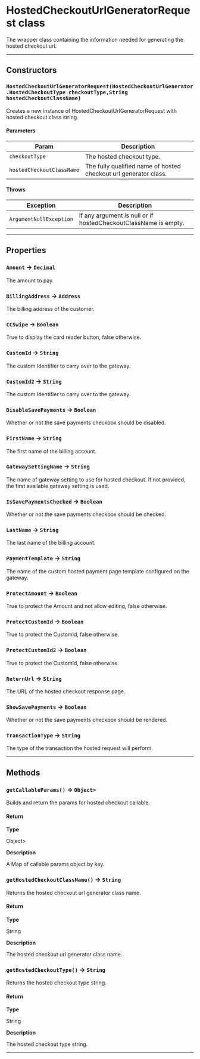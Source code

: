 # HostedCheckoutUrlGeneratorRequest class

The wrapper class containing the information needed for generating the hosted checkout url.

---
## Constructors
### `HostedCheckoutUrlGeneratorRequest(HostedCheckoutUrlGenerator.HostedCheckoutType checkoutType,String hostedCheckoutClassName)`

Creates a new instance of HostedCheckoutUrlGeneratorRequest with hosted checkout class string.
#### Parameters
|Param|Description|
|-----|-----------|
|`checkoutType` |  The hosted checkout type. |
|`hostedCheckoutClassName` |  The fully qualified name of hosted checkout url generator class. |

#### Throws
|Exception|Description|
|---------|-----------|
|`ArgumentNullException` |  if any argument is null or if hostedCheckoutClassName is empty. |

---
## Properties

### `Amount` → `Decimal`

The amount to pay.

### `BillingAddress` → `Address`

The billing address of the customer.

### `CCSwipe` → `Boolean`

True to display the card reader button, false otherwise.

### `CustomId` → `String`

The custom Identifier to carry over to the gateway.

### `CustomId2` → `String`

The custom Identifier to carry over to the gateway.

### `DisableSavePayments` → `Boolean`

Whether or not the save payments checkbox should be disabled.

### `FirstName` → `String`

The first name of the billing account.

### `GatewaySettingName` → `String`

The name of gateway setting to use for hosted checkout. If not provided, the first available gateway setting is used.

### `IsSavePaymentsChecked` → `Boolean`

Whether or not the save payments checkbox should be checked.

### `LastName` → `String`

The last name of the billing account.

### `PaymentTemplate` → `String`

The name of the custom hosted payment page template configured on the gateway.

### `ProtectAmount` → `Boolean`

True to protect the Amount and not allow editing, false otherwise.

### `ProtectCustomId` → `Boolean`

True to protect the CustomId, false otherwise.

### `ProtectCustomId2` → `Boolean`

True to protect the CustomId, false otherwise.

### `ReturnUrl` → `String`

The URL of the hosted checkout response page.

### `ShowSavePayments` → `Boolean`

Whether or not the save payments checkbox should be rendered.

### `TransactionType` → `String`

The type of the transaction the hosted request will perform.

---
## Methods
### `getCallableParams()` → `Object>`

Builds and return the params for hosted checkout callable.

#### Return

**Type**

Object>

**Description**

A Map of callable params object by key.

### `getHostedCheckoutClassName()` → `String`

Returns the hosted checkout url generator class name.

#### Return

**Type**

String

**Description**

The hosted checkout url generator class name.

### `getHostedCheckoutType()` → `String`

Returns the hosted checkout type string.

#### Return

**Type**

String

**Description**

The hosted checkout type string.

---

